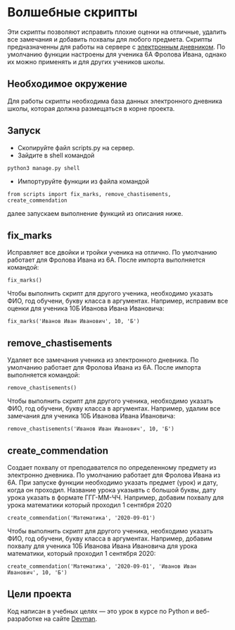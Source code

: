 # Волшебные скрипты

Эти скрипты позволяют исправить плохие оценки на отличные, удалить все замечания и добавить похвалы для любого предмета.
Скрипты предназначенны для работы на сервере с [электронным дневником](https://github.com/devmanorg/e-diary).
По умолчанию функции настроены для ученика 6А Фролова Ивана, однако их можно применять и для других учеников школы.


## Необходимое окружение

Для работы скрипты необходима база данных электронного дневника школы, которая должна размещаться в корне проекта.


## Запуск

- Скопируйте файл scripts.py на сервер.
- Зайдите в shell командой 
```
python3 manage.py shell
```
- Импортуруйте функции из файла командой
```
from scripts import fix_marks, remove_chastisements, create_commendation
```
далее запускаем выполнение функций из описания ниже.


## fix_marks
Исправляет все двойки и тройки ученика на отлично.
По умолчанию работает для Фролова Ивана из 6А.
После импорта выполняется командой:
```
fix_marks()
```
Чтобы выполнить скрипт для другого ученика, необходимо указать ФИО, год обучени, букву класса в аргументах.
Например, исправим все оценки для ученика 10Б Иванова Ивана Ивановича:
```
fix_marks('Иванов Иван Иванович', 10, 'Б')
```

## remove_chastisements
Удаляет все замечания ученика из электронного дневника.
По умолчанию работает для Фролова Ивана из 6А.
После импорта выполняется командой:
```
remove_chastisements()
```
Чтобы выполнить скрипт для другого ученика, необходимо указать ФИО, год обучени, букву класса в аргументах.
Например, удалим все замечания для ученика 10Б Иванова Ивана Ивановича:
```
remove_chastisements('Иванов Иван Иванович', 10, 'Б')
```

## create_commendation
Создает похвалу от преподавателся по определенному предмету из электронно дневника.
По умолчанию работает для Фролова Ивана из 6А.
При запуске функции необходимо указать предмет (урок) и дату, когда он проходил.
Название урока указывть с большой буквы, дату урока указать в формате ГГГ-ММ-ЧЧ.
Например, добавим похвалу для урока математики который проходил 1 сентября 2020
```
create_commendation('Математика', '2020-09-01')
```
Чтобы выполнить скрипт для другого ученика, необходимо указать ФИО, год обучени, букву класса в аргументах.
Например, добавим похвалу для ученика 10Б Иванова Ивана Ивановича для урока математики, который проходил 1 сентября 2020:
```
create_commendation('Математика', '2020-09-01', 'Иванов Иван Иванович', 10, 'Б')
```

## Цели проекта

Код написан в учебных целях — это урок в курсе по Python и веб-разработке на сайте [Devman](https://dvmn.org).
